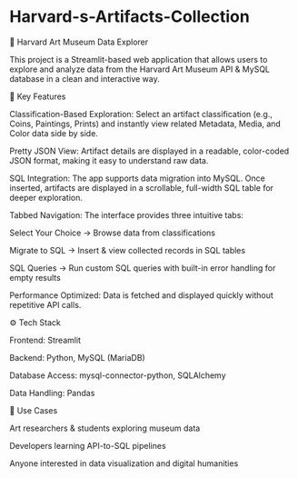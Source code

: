 # Harvard-s-Artifacts-Collection
🎨 Harvard Art Museum Data Explorer

This project is a Streamlit-based web application that allows users to explore and analyze data from the Harvard Art Museum API & MySQL database in a clean and interactive way.

🔑 Key Features

Classification-Based Exploration: Select an artifact classification (e.g., Coins, Paintings, Prints) and instantly view related Metadata, Media, and Color data side by side.

Pretty JSON View: Artifact details are displayed in a readable, color-coded JSON format, making it easy to understand raw data.

SQL Integration: The app supports data migration into MySQL. Once inserted, artifacts are displayed in a scrollable, full-width SQL table for deeper exploration.

Tabbed Navigation: The interface provides three intuitive tabs:

Select Your Choice → Browse data from classifications

Migrate to SQL → Insert & view collected records in SQL tables

SQL Queries → Run custom SQL queries with built-in error handling for empty results

Performance Optimized: Data is fetched and displayed quickly without repetitive API calls.

⚙️ Tech Stack

Frontend: Streamlit

Backend: Python, MySQL (MariaDB)

Database Access: mysql-connector-python, SQLAlchemy

Data Handling: Pandas

🚀 Use Cases

Art researchers & students exploring museum data

Developers learning API-to-SQL pipelines

Anyone interested in data visualization and digital humanities
